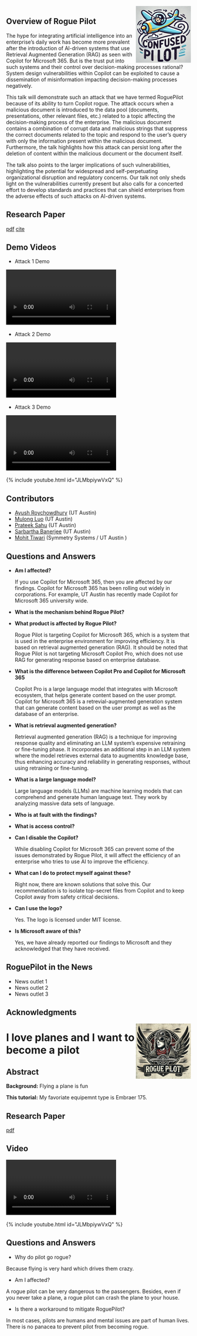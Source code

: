 <img src="logo.jpg" width=150 align=right>

## Overview of Rogue Pilot

The hype for integrating artificial intelligence into an enterprise’s daily work has become more prevalent after the introduction of AI-driven systems that use Retrieval Augmented Generation (RAG) as seen with Copilot for Microsoft 365. But is the trust put into such systems and their control over decision-making processes rational? System design vulnerabilities within Copilot can be exploited to cause a dissemination of misinformation impacting decision-making processes negatively.

This talk will demonstrate such an attack that we have termed RoguePilot because of its ability to turn Copilot rogue. The attack occurs when a malicious document is introduced to the data pool (documents, presentations, other relevant files, etc.) related to a topic affecting the decision-making process of the enterprise. The malicious document contains a combination of corrupt data and malicious strings that suppress the correct documents related to the topic and respond to the user’s query with only the information present within the malicious document. Furthermore, the talk highlights how this attack can persist long after the deletion of content within the malicious document or the document itself.

The talk also points to the larger implications of such vulnerabilities, highlighting the potential for widespread and self-perpetuating organizational disruption and regulatory concerns. Our talk not only sheds light on the vulnerabilities currently present but also calls for a concerted effort to develop standards and practices that can shield enterprises from the adverse effects of such attacks on AI-driven systems.

## Research Paper

[pdf](rogue_pilot_arxiv.pdf) 
[cite](citation.txt)

## Demo Videos

* Attack 1 Demo

<video src="https://github.com/rogue-pilot/rogue-pilot-internal/raw/main/videos/video1390460113.mp4" controls="controls" style="max-width: 730px;">
</video>

* Attack 2 Demo
<video src="https://github.com/rogue-pilot/rogue-pilot-internal/raw/main/videos/video1957062264.mp4" controls="controls" style="max-width: 730px;">
</video>

* Attack 3 Demo
<video src="https://github.com/rogue-pilot/rogue-pilot-internal/raw/main/videos/video1964994400.mp4" controls="controls" style="max-width: 730px;">
</video>

{% include youtube.html id="JLMbpiywVxQ" %}

## Contributors

* [Ayush Roychowdhury](https://www.linkedin.com/in/ayushroyc/?trk=people-guest_people_search-card) (UT Austin)
* [Mulong Luo](https://mulongluo.me) (UT Austin)
* [Prateek Sahu](https://prateeksahu.github.io) (UT Austin)
* [Sarbartha Banerjee](https://www.linkedin.com/in/sarbartha-banerjee-6945b242/) (UT Austin)
* [Mohit Tiwari](https://www.ece.utexas.edu/people/faculty/mohit-tiwari) (Symmetry Systems / UT Austin )

## Questions and Answers

* **Am I affected?**

  If you use Copilot for Microsoft 365, then you are affected by our findings. Copilot for Microsoft 365 has been rolling out widely in corporations. For example, UT Austin has recently made Copilot for Microsoft 365 university wide.

* **What is the mechanism behind Rogue Pilot?**

* **What product is affected by Rogue Pilot?**

  Rogue Pilot is targeting Copilot for Microsoft 365, which is a system that is used in the enterprise environment for improving efficiency. It is based on retrieval augmented generation (RAG). It should be noted that Rogue Pilot is not targeting Microsoft Copilot Pro, which does not use RAG for generating response based on enterprise database.

* **What is the difference between Copilot Pro and Copilot for Microsoft 365**

  Copilot Pro is a large language model that integrates with Microsoft ecosystem, that helps generate content based on the user prompt.
Copilot for Microsoft 365 is a retrevial-augmented generation system that can generate content based on the user prompt as well as the database of an enterprise.

* **What is retrieval augmented generation?**

  Retrieval augmented generation (RAG) is a technique for improving response quality and eliminating an LLM system’s expensive retraining or fine-tuning phase. It incorporates an additional step in an LLM system where the model retrieves external data to augmentits knowledge base, thus enhancing accuracy and reliability in generating responses, without using retraining or fine-tuning.

* **What is a large language model?**

  Large language models (LLMs) are machine learning models that can comprehend and generate human language text. They work by analyzing massive data sets of language.

* **Who is at fault with the findings?**

* **What is access control?**

* **Can I disable the Copilot?**

  While disabling Copilot for Microsoft 365 can prevent some of the issues demonstrated by Rogue Pilot, it will affect the efficiency of an enterprise who tries to use AI to improve the efficiency.

* **What can I do to protect myself against these?**

  Right now, there are known solutions that solve this. Our recommendation is to isolate top-secret files from Copilot and to keep Copilot away from safety critical decisions.

* **Can I use the logo?**

  Yes. The logo is licensed under MIT license.

* **Is Microsoft aware of this?**

  Yes, we have already reported our findings to Microsoft and they acknowledged that they have received.

## RoguePilot in the News

* News outlet 1
* News outlet 2
* News outlet 3

## Acknowledgments

<img src="logo_rogue_pilot.jpg" width=150 align=right>


# I love planes and I want to become a pilot

## Abstract


**Background:** Flying a plane is fun

**This tutorial:** My favoriate equipemnt type is Embraer 175.

## Research Paper

[pdf](The-Rogue-Pilot-Phenomenon.pdf)

## Video

<video src="https://github.com/rogue-pilot/rogue-pilot.github.io/raw/main/docs/test1.mp4" controls="controls" style="max-width: 730px;">
</video>

{% include youtube.html id="JLMbpiywVxQ" %}


## Questions and Answers

* Why do pilot go rogue?

Because flying is very hard which drives them crazy.

* Am I affected?

A rogue pilot can be very dangerous to the passengers. Besides, even if you never take a plane, a rogue pilot can crash the plane to your house. 

* Is there a workaround to mitigate RoguePilot?

In most cases, pilots are humans and mental issues are part of human lives. There is no panacea to prevent pilot from becoming rogue.




